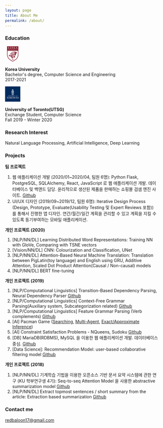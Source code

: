 ```yaml
---
layout: page
title: About Me
permalink: /about/
---
```


### Education
<img src="https://raw.githubusercontent.com/limhyesu98/limhyesu98.github.io/master/images/KoreaUniv.png" width="50">

**Korea University**<br>
Bachelor's degree, Computer Science and Engineering <br>
2017-2021

<img src="https://raw.githubusercontent.com/limhyesu98/limhyesu98.github.io/master/images/UofT.png" width="50">

**University of Toronto(UTSG)**<br>
Exchange Student, Computer Science <br>
Fall 2019 - Winter 2020<br>

### Research Interest
Natural Language Processing, Artificial Intelligence, Deep Learning

### Projects

**팀 프로젝트**
1. 웹 애플리케이션 개발 (2020/01~2020/04, 팀원 6명): Python Flask, PostgreSQL, SQLAlchemy, React, JavaScript 로 웹 애플리케이션 개발. 데이터베이스 및 백앤드 담당. 윤리적으로 생산된 제품을 판매하는 쇼핑몰 검샘 엔진 사이트. [Github](https://github.com/SmitRao/meg)
2. UI/UX 디자인 (2019/09~2019/12, 팀원 6명): Iterative Design Process (Design, Prototype, Evaluate(Usability Testing 및 Expert Reviews 포함)) 를 통해서 진행한 앱 디자인. 연간/월간/일간 계획을 관리할 수 있고 계획을 지킬 수 있도록 동기부여하는 모바일 애플리케이션.

**개인 프로젝트 (2020)**
1. [NLP/NN/DL] Learning Distributed Word Representations: Training NN with GloVe, Comparing with TSNE vectors
2. [Vision/NN/DL] CNN: Colourization and Classification, UNet
3. [NLP/NN/DL] Attention-Based Neural Machine Translation: Translation between PigLatin(toy language) and English using GRU, Additive Attention, Scaled Dot Product Attention(Causal / Non-causal) models
4. [NLP/NN/DL] BERT fine-tuning

**개인 프로젝트 (2019)**
1. [NLP/Computational Linguistics] Transition-Based Dependency Parsing, Neural Dependency Parser [Github](https://github.com/limhyesu98/DependencyParser)
2. [NLP/Computational Linguistics] Context-Free Grammar Parsing(Auxiliary system, Subcategorization related) [Github](https://github.com/limhyesu98/CFG)
3. [NLP/Computational Linguistics] Feature Grammar Parsing (Verb complements) [Github](https://github.com/limhyesu98/featureGrammar)
4. [AI] Pacman Game ([Searching](https://github.com/limhyesu98/pacman_search), [Multi-Agent](https://github.com/limhyesu98/pacman_multiagent), [Exact/Approximate Inference](https://github.com/limhyesu98/pacman_tracking))
5. [AI] Constraint Satisfaction Problems - NQueens, Sudoku [Github](https://github.com/limhyesu98/csp)
6. [DB] MariaDB(RDBMS), MySQL 을 이용한 웹 애플리케이션 개발. 데이터베이스 중심. [Github](https://github.com/limhyesu98/COSE371_DB)
7. [Data Science]: Recommendation Model: user-based collaborative filtering model [Github](https://github.com/limhyesu98/COSE471_DataScience)

**개인 프로젝트 (2018)**
1. [NLP/NN/DL] 기계학습 기법을 이용한 오픈소스 기반 문서 요약 시스템에 관한 연구 (KU 학부연구생 4기): Seq-to-seq Attention Model 을 사용한 abstractive summarization model [Github](https://github.com/limhyesu98/myTextSum)
2. [NLP/NN/DL] Extract topmost sentences / short summary from the article: Extraction based summarization [Github](https://github.com/limhyesu98/study_AutomaticSummarization)



### Contact me

[redbaloon17@gmail.com](mailto:redbaloon17@gmail.com)
